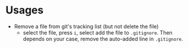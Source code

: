 # Usages
- Remove a file from git's tracking list (but not delete the file)
    - select the file, press `i`, select add the file to `.gitignore`. Then depends on your case, remove the auto-added line in  `.gitignore`.